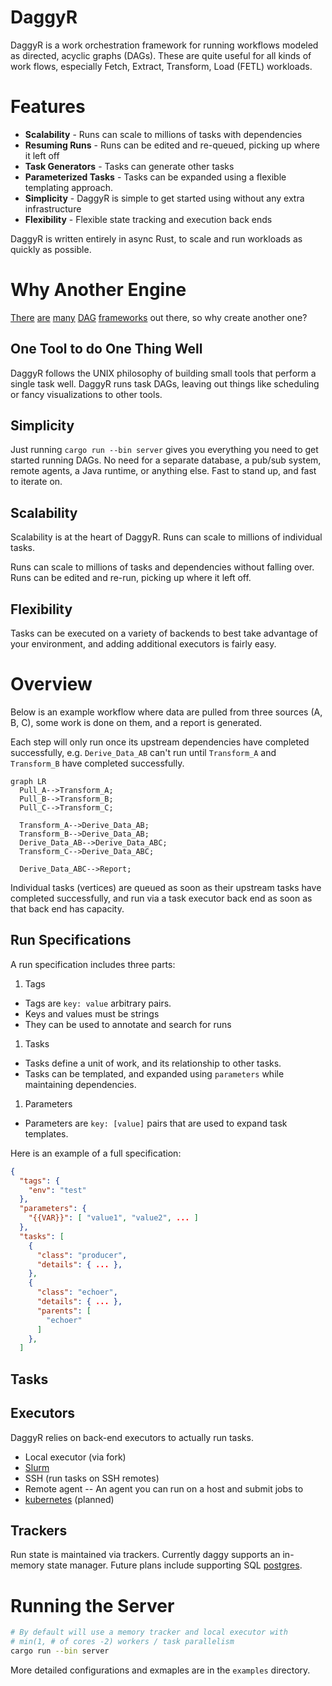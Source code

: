 DaggyR
======

DaggyR is a work orchestration framework for running workflows modeled as
directed, acyclic graphs (DAGs). These are quite useful for all kinds of
work flows, especially Fetch, Extract, Transform, Load (FETL) workloads.

Features
========

- **Scalability** - Runs can scale to millions of tasks with dependencies
- **Resuming Runs** - Runs can be edited and re-queued, picking up where it left off
- **Task Generators** - Tasks can generate other tasks
- **Parameterized Tasks** - Tasks can be expanded using a flexible templating approach.
- **Simplicity** - DaggyR is simple to get started using without any extra infrastructure
- **Flexibility** - Flexible state tracking and execution back ends

DaggyR is written entirely in async Rust, to scale and run workloads as
quickly as possible.

Why Another Engine
==================

[There](https://airflow.apache.org/) [are](https://luigi.readthedocs.io/en/stable/index.html) [many](https://azkaban.github.io/) [DAG](https://prefect.io) [frameworks](https://www.dagster.io/) out there,
so why create another one?

One Tool to do One Thing Well
-----------------------------

DaggyR follows the UNIX philosophy of building small tools that perform a single
task well. DaggyR runs task DAGs, leaving out things like scheduling or fancy
visualizations to other tools.

Simplicity
----------

Just running `cargo run --bin server` gives you everything you need to get
started running DAGs. No need for a separate database, a pub/sub system,
remote agents, a Java runtime, or anything else. Fast to stand up, and
fast to iterate on.

Scalability
-----------

Scalability is at the heart of DaggyR. Runs can scale to millions of individual
tasks.

Runs can scale to millions of tasks and dependencies without falling over.
Runs can be edited and re-run, picking up where it left off.

Flexibility
-----------

Tasks can be executed on a variety of backends to best take advantage of your
environment, and adding additional executors is fairly easy.


Overview
========

Below is an example workflow where data are pulled from three sources
(A, B, C), some work is done on them, and a report is generated.

Each step will only run once its upstream dependencies have completed
successfully, e.g.  `Derive_Data_AB` can't run until `Transform_A` and
`Transform_B` have completed successfully.

```mermaid
graph LR
  Pull_A-->Transform_A;
  Pull_B-->Transform_B;
  Pull_C-->Transform_C;

  Transform_A-->Derive_Data_AB;
  Transform_B-->Derive_Data_AB;
  Derive_Data_AB-->Derive_Data_ABC;
  Transform_C-->Derive_Data_ABC;

  Derive_Data_ABC-->Report;
```

Individual tasks (vertices) are queued as soon as their upstream tasks have
completed successfully, and run via a task executor back end as soon as
that back end has capacity.

Run Specifications
------------------

A run specification includes three parts:

1. Tags
  - Tags are `key: value` arbitrary pairs.
  - Keys and values must be strings
  - They can be used to annotate and search for runs
1. Tasks
  - Tasks define a unit of work, and its relationship to other tasks.
  - Tasks can be templated, and expanded using `parameters` while maintaining dependencies.
1. Parameters
  - Parameters are `key: [value]` pairs that are used to expand task templates.

Here is an example of a full specification:

```json
{
  "tags": {
    "env": "test"
  },
  "parameters": {
    "{{VAR}}": [ "value1", "value2", ... ]
  },
  "tasks": [
    {
      "class": "producer",
      "details": { ... },
    },
    {
      "class": "echoer",
      "details": { ... },
      "parents": [
        "echoer"
      ]
    },
  ]
```

Tasks
-----


Executors
---------

DaggyR relies on back-end executors to actually run tasks.

- Local executor (via fork)
- [Slurm](https://slurm.schedmd.com/overview.html)
- SSH (run tasks on SSH remotes)
- Remote agent -- An agent you can run on a host and submit jobs to
- [kubernetes](https://kubernetes.io/) (planned)

Trackers
--------

Run state is maintained via trackers. Currently daggy supports an
in-memory state manager. Future plans include supporting SQL
[postgres](https://postgresql.org).

Running the Server
==================

```bash
# By default will use a memory tracker and local executor with
# min(1, # of cores -2) workers / task parallelism
cargo run --bin server
```

More detailed configurations and exmaples are in the `examples` directory.
